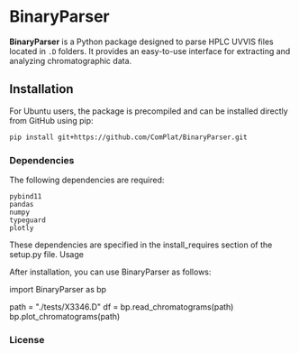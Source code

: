 # BinaryParser

**BinaryParser** is a Python package designed to parse HPLC UVVIS files located in `.D` folders.
It provides an easy-to-use interface for extracting and analyzing chromatographic data.

## Installation

For Ubuntu users, the package is precompiled and can be installed directly from GitHub using pip:

```bash
pip install git+https://github.com/ComPlat/BinaryParser.git
```

### Dependencies

The following dependencies are required:

    pybind11
    pandas
    numpy
    typeguard
    plotly

These dependencies are specified in the install_requires section of the setup.py file.
Usage

After installation, you can use BinaryParser as follows:

import BinaryParser as bp

path = "./tests/X3346.D"
df = bp.read_chromatograms(path)
bp.plot_chromatograms(path)

### License
